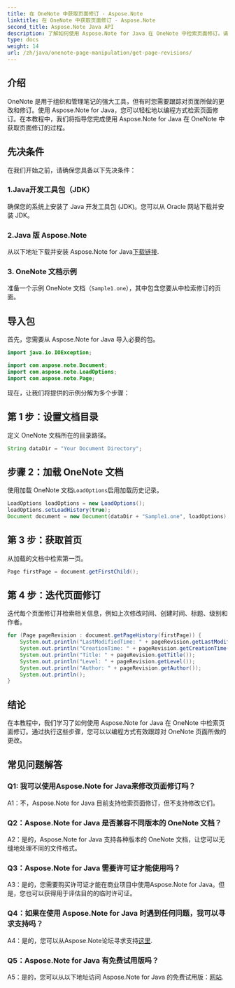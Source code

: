 ```yaml
---
title: 在 OneNote 中获取页面修订 - Aspose.Note
linktitle: 在 OneNote 中获取页面修订 - Aspose.Note
second_title: Aspose.Note Java API
description: 了解如何使用 Aspose.Note for Java 在 OneNote 中检索页面修订。请遵循我们的分步指南，以有效跟踪更改。
type: docs
weight: 14
url: /zh/java/onenote-page-manipulation/get-page-revisions/
---
```

## 介绍

OneNote 是用于组织和管理笔记的强大工具，但有时您需要跟踪对页面所做的更改和修订。使用 Aspose.Note for Java，您可以轻松地以编程方式检索页面修订。在本教程中，我们将指导您完成使用 Aspose.Note for Java 在 OneNote 中获取页面修订的过程。

## 先决条件

在我们开始之前，请确保您具备以下先决条件：

### 1.Java开发工具包（JDK）

确保您的系统上安装了 Java 开发工具包 (JDK)。您可以从 Oracle 网站下载并安装 JDK。

### 2.Java 版 Aspose.Note

从以下地址下载并安装 Aspose.Note for Java[下载链接](https://releases.aspose.com/note/java/).

### 3. OneNote 文档示例

准备一个示例 OneNote 文档（`Sample1.one`），其中包含您要从中检索修订的页面。

## 导入包

首先，您需要从 Aspose.Note for Java 导入必要的包。

```java
import java.io.IOException;

import com.aspose.note.Document;
import com.aspose.note.LoadOptions;
import com.aspose.note.Page;
```

现在，让我们将提供的示例分解为多个步骤：

## 第 1 步：设置文档目录

定义 OneNote 文档所在的目录路径。

```java
String dataDir = "Your Document Directory";
```

## 步骤 2：加载 OneNote 文档

使用加载 OneNote 文档`LoadOptions`启用加载历史记录。

```java
LoadOptions loadOptions = new LoadOptions();
loadOptions.setLoadHistory(true);
Document document = new Document(dataDir + "Sample1.one", loadOptions);
```

## 第 3 步：获取首页

从加载的文档中检索第一页。

```java
Page firstPage = document.getFirstChild();
```

## 第 4 步：迭代页面修订

迭代每个页面修订并检索相关信息，例如上次修改时间、创建时间、标题、级别和作者。

```java
for (Page pageRevision : document.getPageHistory(firstPage)) {
    System.out.println("LastModifiedTime: " + pageRevision.getLastModifiedTime());
    System.out.println("CreationTime: " + pageRevision.getCreationTime());
    System.out.println("Title: " + pageRevision.getTitle());
    System.out.println("Level: " + pageRevision.getLevel());
    System.out.println("Author: " + pageRevision.getAuthor());
    System.out.println();
}
```

## 结论

在本教程中，我们学习了如何使用 Aspose.Note for Java 在 OneNote 中检索页面修订。通过执行这些步骤，您可以以编程方式有效跟踪对 OneNote 页面所做的更改。

## 常见问题解答

### Q1: 我可以使用Aspose.Note for Java来修改页面修订吗？

A1：不，Aspose.Note for Java 目前支持检索页面修订，但不支持修改它们。

### Q2：Aspose.Note for Java 是否兼容不同版本的 OneNote 文档？

A2：是的，Aspose.Note for Java 支持各种版本的 OneNote 文档，让您可以无缝地处理不同的文件格式。

### Q3：Aspose.Note for Java 需要许可证才能使用吗？

A3：是的，您需要购买许可证才能在商业项目中使用Aspose.Note for Java。但是，您也可以获得用于评估目的的临时许可证。

### Q4：如果在使用 Aspose.Note for Java 时遇到任何问题，我可以寻求支持吗？

 A4：是的，您可以从Aspose.Note论坛寻求支持[这里](https://forum.aspose.com/c/note/28).

### Q5：Aspose.Note for Java 有免费试用版吗？

A5：是的，您可以从以下地址访问 Aspose.Note for Java 的免费试用版：[网站](https://releases.aspose.com/).
